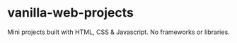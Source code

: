 # vanilla-web-projects
Mini projects built with HTML, CSS &amp; Javascript. No frameworks or libraries.
